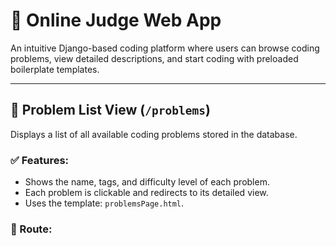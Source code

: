 # 🧠 Online Judge Web App

An intuitive Django-based coding platform where users can browse coding problems, view detailed descriptions, and start coding with preloaded boilerplate templates.

---

## 📄 Problem List View (`/problems`)

Displays a list of all available coding problems stored in the database.

### ✅ Features:
- Shows the name, tags, and difficulty level of each problem.
- Each problem is clickable and redirects to its detailed view.
- Uses the template: `problemsPage.html`.

### 🔧 Route:

